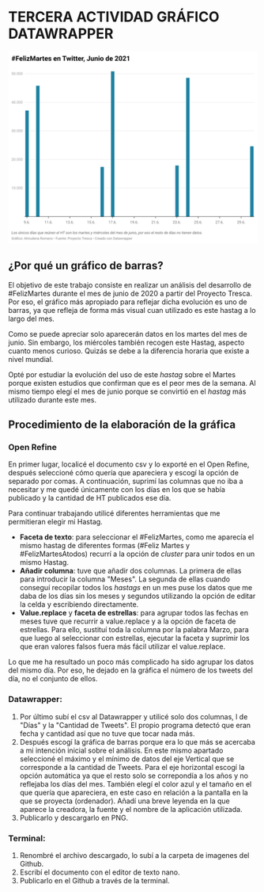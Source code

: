 # TERCERA ACTIVIDAD GRÁFICO DATAWRAPPER

![#FelizMartes Junio 2020](/imagenes/felizmartes-en-twitter-junio-de-2021.png)

## ¿Por qué un gráfico de barras?

El objetivo de este trabajo consiste en realizar un análisis del 
desarrollo de #FelizMartes durante el mes de junio de 2020 a partir del Proyecto Tresca. Por 
eso, el gráfico más apropiado para reflejar dicha evolución es uno 
de barras, ya que refleja de forma más visual cuan utilizado es 
este hastag a lo largo del mes.

Como se puede apreciar solo aparecerán datos en los martes del mes 
de junio. Sin embargo, los miércoles también recogen este Hastag, 
aspecto cuanto menos curioso. Quizás se debe a la diferencia 
horaria que existe a nivel mundial. 

Opté por estudiar la evolución 
del uso de este *hastag* sobre el Martes porque existen estudios 
que confirman que es el peor mes de la semana. Al mismo tiempo 
elegí el mes de junio porque se convirtió en el *hastag* más 
utilizado durante este mes.


## Procedimiento de la elaboración de la gráfica

### Open Refine

En primer lugar, localicé el documento csv y lo exporté en el Open 
Refine, después seleccioné cómo quería que apareciera y escogí la 
opción de separado por comas. A continuación, suprimí las columnas 
que no iba a necesitar y me quedé únicamente con los días en los 
que se había publicado y la cantidad de HT publicados ese día. 

Para continuar trabajando utilicé diferentes herramientas que me permitieran elegir mi Hastag. 

- **Faceta de texto**: para seleccionar el #FelizMartes, como me 
aparecía el mismo hastag de diferentes formas (#Feliz Martes y 
#FelizMartesAtodos) recurrí a la opción de *cluster* para unir 
todos en un mismo Hastag. 
- **Añadir columna**: tuve que añadir dos 
columnas. La primera de ellas para introducir la columna "Meses". 
La segunda de ellas cuando conseguí recopilar todos los *hastags* 
en un mes puse los datos que me daba de los días sin los meses y 
segundos utilizando la opción de editar la celda y escribiendo 
directamente. 
- **Value.replace** y **faceta de estrellas**: para agrupar todos las fechas en 
meses tuve que recurrir a value.replace y a la opción de faceta de 
estrellas. Para ello, sustituí toda la columna por la palabra Marzo, para que luego al seleccionar con estrellas, ejecutar la faceta y suprimir los que eran valores falsos fuera más fácil utilizar el value.replace. 

Lo que me ha resultado un poco más complicado ha sido agrupar los 
datos del mismo día. Por eso, he dejado en la gráfica el número de 
los tweets del día, no el conjunto de ellos. 

### Datawrapper:

1. Por último subí el csv al Datawrapper y utilicé solo dos 
columnas, l de "Días" y la "Cantidad de Tweets". El propio 
programa detectó que eran fecha y cantidad así que no tuve que 
tocar nada más. 
2. Después escogí la gráfica de barras porque era 
lo que más se acercaba a mi intención inicial sobre el análisis. 
En este mismo apartado seleccioné el máximo y el mínimo de datos del 
eje Vertical que se corresponde a la cantidad de Tweets. Para el 
eje horizontal escogí la opción automática ya que el resto solo se 
correpondía a los años y no reflejaba los días del mes. También 
elegí el color azul y el tamaño en el que quería que apareciera, 
en este caso en relación a la pantalla en la que se proyecta 
(ordenador). Añadí una breve leyenda en la que aparece la creadora, la fuente y el nombre de la aplicación utilizada.
3. Publicarlo y descargarlo en PNG. 

### Terminal:

1. Renombré el archivo descargado, lo subí a la carpeta de imagenes del Github.
2. Escribí el documento con el editor de texto nano. 
3. Publicarlo en el Github a través de la terminal. 
